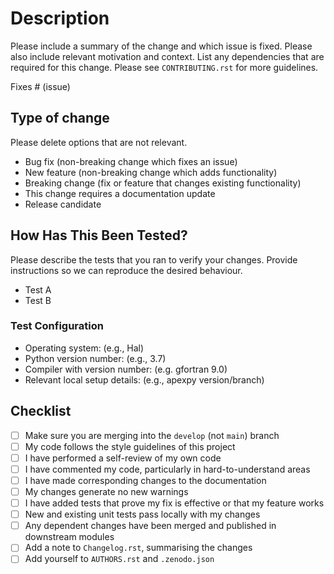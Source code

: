 Description
===========

Please include a summary of the change and which issue is fixed. Please also
include relevant motivation and context. List any dependencies that are required
for this change.  Please see ``CONTRIBUTING.rst`` for more guidelines.

Fixes # (issue)

Type of change
--------------
Please delete options that are not relevant.

* Bug fix (non-breaking change which fixes an issue)
* New feature (non-breaking change which adds functionality)
* Breaking change (fix or feature that changes existing functionality)
* This change requires a documentation update
* Release candidate

How Has This Been Tested?
-------------------------
Please describe the tests that you ran to verify your changes. Provide
instructions so we can reproduce the desired behaviour.

* Test A
* Test B

### Test Configuration
* Operating system: (e.g., Hal)
* Python version number: (e.g., 3.7)
* Compiler with version number: (e.g. gfortran 9.0)
* Relevant local setup details: (e.g., apexpy version/branch)

Checklist
---------
- [ ] Make sure you are merging into the ``develop`` (not ``main``) branch
- [ ] My code follows the style guidelines of this project
- [ ] I have performed a self-review of my own code
- [ ] I have commented my code, particularly in hard-to-understand areas
- [ ] I have made corresponding changes to the documentation
- [ ] My changes generate no new warnings
- [ ] I have added tests that prove my fix is effective or that my feature works
- [ ] New and existing unit tests pass locally with my changes
- [ ] Any dependent changes have been merged and published in downstream modules
- [ ] Add a note to ``Changelog.rst``, summarising the changes
- [ ] Add yourself to ``AUTHORS.rst`` and ``.zenodo.json``
